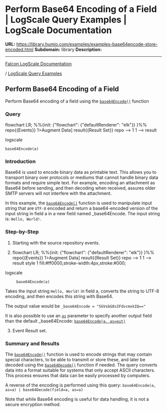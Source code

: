 # Perform Base64 Encoding of a Field | LogScale Query Examples | LogScale Documentation

**URL:** https://library.humio.com/examples/examples-base64encode-store-encoded.html
**Subdomain:** library
**Description:** 

---

[Falcon LogScale Documentation](https://library.humio.com)

/ [LogScale Query Examples](examples.html)

## Perform Base64 Encoding of a Field

Perform Base64 encoding of a field using the [`base64Encode()`](https://library.humio.com/data-analysis/functions-base64encode.html) function 

### Query

flowchart LR; %%{init: {"flowchart": {"defaultRenderer": "elk"}} }%% repo{{Events}} 1>Augment Data] result{{Result Set}} repo --> 1 1 --> result

logscale
    
    
    base64Encode(a)

### Introduction

Base64 is used to encode binary data as printable text. This allows you to transport binary over protocols or mediums that cannot handle binary data formats and require simple text. For example, encoding an attachment as Base64 before sending, and then decoding when received, assures older SMTP servers will not interfere with the attachment. 

In this example, the [`base64Encode()`](https://library.humio.com/data-analysis/functions-base64encode.html) function is used to manipulate input string that are `UTF-8` encoded and return a base64-encoded version of the input string in field a in a new field named _base64Encode. The input string is: `Hello, World!`. 

### Step-by-Step

  1. Starting with the source repository events.

  2. flowchart LR; %%{init: {"flowchart": {"defaultRenderer": "elk"}} }%% repo{{Events}} 1>Augment Data] result{{Result Set}} repo --> 1 1 --> result style 1 fill:#ff0000,stroke-width:4px,stroke:#000;

logscale
         
         base64Encode(a)

Takes the input string `Hello, World!` in field a, converts the string to UTF-8 encoding, and then encodes this string with Base64. 

The output value would be `_base64Encode = "SGVsbG8sIFdvcmxkIQ=="`

It is also possible to use an [_`as`_](https://library.humio.com/data-analysis/syntax-fields.html#syntax-fields-from-functions) parameter to specify another output field than the default _base64Encode: [`base64Encode(a, as=out)`](https://library.humio.com/data-analysis/functions-base64encode.html)

  3. Event Result set.




### Summary and Results

The [`base64Encode()`](https://library.humio.com/data-analysis/functions-base64encode.html) function is used to encode strings that may contain special characters, to be able to transmit or store these, and later be decoded using the [`base64Decode()`](https://library.humio.com/data-analysis/functions-base64decode.html) function if needed. The query converts data into a format suitable for systems that only accept ASCII characters. This process ensures that data can be easily processed by computers. 

A reverse of the encoding is performed using this query: `base64Encode(a, as=a) | base64Decode(field=a, as=a) `

Note that while Base64 encoding is useful for data handling, it is not a secure encryption method.
